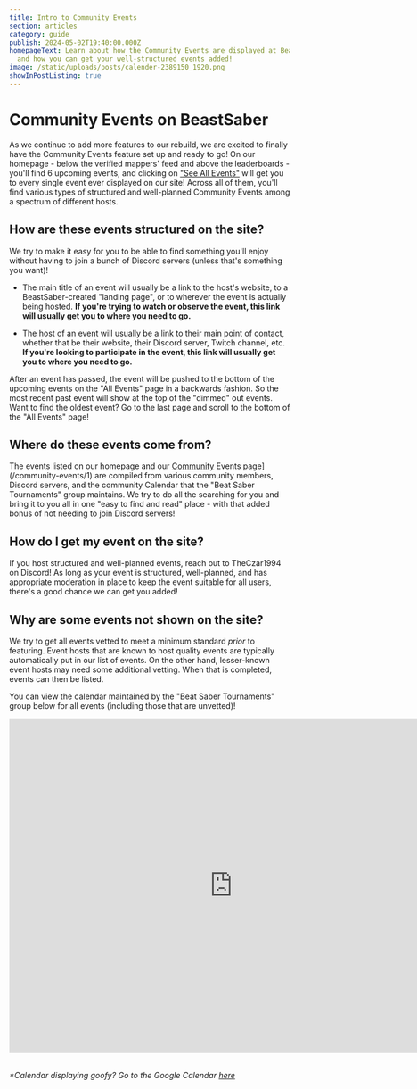 ```yaml
---
title: Intro to Community Events
section: articles
category: guide
publish: 2024-05-02T19:40:00.000Z
homepageText: Learn about how the Community Events are displayed at BeastSaber
  and how you can get your well-structured events added!
image: /static/uploads/posts/calender-2389150_1920.png
showInPostListing: true
---
```


# Community Events on BeastSaber

As we continue to add more features to our rebuild, we are excited to finally have the Community Events feature set up and ready to go! On our homepage - below the verified mappers' feed and above the leaderboards - you'll find 6 upcoming events, and clicking on ["See All Events"](/community-events/1) will get you to every single event ever displayed on our site! Across all of them, you'll find various types of structured and well-planned Community Events among a spectrum of different hosts.

## How are these events structured on the site?

We try to make it easy for you to be able to find something you'll enjoy without having to join a bunch of Discord servers (unless that's something you want)!

- The main title of an event will usually be a link to the host's website, to a BeastSaber-created "landing page", or to wherever the event is actually being hosted. **If you're trying to watch or observe the event, this link will usually get you to where you need to go.**

- The host of an event will usually be a link to their main point of contact, whether that be their website, their Discord server, Twitch channel, etc. **If you're looking to participate in the event, this link will usually get you to where you need to go.**

After an event has passed, the event will be pushed to the bottom of the upcoming events on the "All Events" page in a backwards fashion. So the most recent past event will show at the top of the "dimmed" out events. Want to find the oldest event? Go to the last page and scroll to the bottom of the "All Events" page!

## Where do these events come from?

The events listed on our homepage and our [Community](/community-events/1) Events page](/community-events/1) are compiled from various community members, Discord servers, and the community Calendar that the "Beat Saber Tournaments" group maintains. We try to do all the searching for you and bring it to you all in one "easy to find and read" place - with that added bonus of not needing to join Discord servers!

## How do I get my event on the site?

If you host structured and well-planned events, reach out to TheCzar1994 on Discord! As long as your event is structured, well-planned, and has appropriate moderation in place to keep the event suitable for all users, there's a good chance we can get you added!

## Why are some events not shown on the site?

We try to get all events vetted to meet a minimum standard _prior_ to featuring. Event hosts that are known to host quality events are typically automatically put in our list of events. On the other hand, lesser-known event hosts may need some additional vetting. When that is completed, events can then be listed.

You can view the calendar maintained by the "Beat Saber Tournaments" group below for all events (including those that are unvetted)!

<iframe src="https://calendar.google.com/calendar/embed?src=8e088212f82c58980d243df7bd81b47b152ff181c42248e86fb9b56cdf4c4b2c%40group.calendar.google.com&ctz=America%2FChicago" style="border: 0" width="800" height="600" frameborder="0" scrolling="no" class="center"></iframe>

<br />

_\*Calendar displaying goofy? Go to the Google Calendar [here](https://calendar.google.com/calendar/u/0?cid=OGUwODgyMTJmODJjNTg5ODBkMjQzZGY3YmQ4MWI0N2IxNTJmZjE4MWM0MjI0OGU4NmZiOWI1NmNkZjRjNGIyY0Bncm91cC5jYWxlbmRhci5nb29nbGUuY29t)_

<style>
  .center {
    display: block;
    margin-left: auto;
    margin-right: auto;
  }

@media only screen and (max-width: 768px) {
  /* For mobile phones: */
  [class*="center"] {
    width: 100%;
  }
}
</style>
